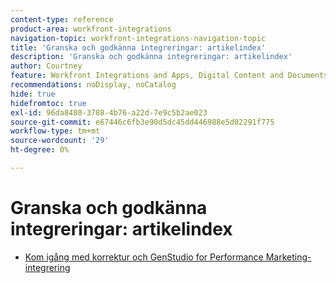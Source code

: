```yaml
---
content-type: reference
product-area: workfront-integrations
navigation-topic: workfront-integrations-navigation-topic
title: 'Granska och godkänna integreringar: artikelindex'
description: 'Granska och godkänna integreringar: artikelindex'
author: Courtney
feature: Workfront Integrations and Apps, Digital Content and Documents
recommendations: noDisplay, noCatalog
hide: true
hidefromtoc: true
exl-id: 96da8480-3788-4b76-a22d-7e9c5b2ae023
source-git-commit: e67446c6fb3e90d5dc45dd446988e5d02291f775
workflow-type: tm+mt
source-wordcount: '29'
ht-degree: 0%

---
```


# Granska och godkänna integreringar: artikelindex

* [Kom igång med korrektur och GenStudio for Performance Marketing-integrering](/help/quicksilver/workfront-integrations-and-apps/review-and-approval-integrations/wf-proof-and-genstudio.md)
  <!--* [Get started with the proofing and Creative Cloud Express](/help/quicksilver/workfront-integrations-and-apps/review-and-approval-integrations/wf-proof-and-express.md)-->
